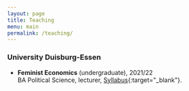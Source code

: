 ```yaml
---
layout: page
title: Teaching
menu: main
permalink: /teaching/
---
```



### University Duisburg-Essen
<p> </p>

- **Feminist Economics** (undergraduate), 2021/22 \
BA Political Science, lecturer, [Syllabus](https://lisahanzl.github.io/assets/Fem_Econ_BA_Syllabus.pdf){:target="_blank"}.

